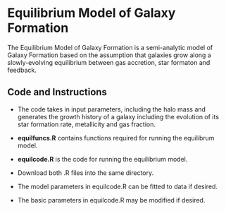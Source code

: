 Equilibrium Model of Galaxy Formation
================

The Equilibrium Model of Galaxy Formation is a semi-analytic model of Galaxy Formation based on the assumption that galaxies grow along a slowly-evolving equilibrium between gas accretion, star formaton and feedback.

Code and Instructions
---------------------

-   The code takes in input parameters, including the halo mass and generates the growth history of a galaxy including the evolution of its star formation rate, metallicity and gas fraction.

-   **equilfuncs.R** contains functions required for running the equilibrum model.

-   **equilcode.R** is the code for running the equilibrium model.

-   Download both .R files into the same directory.

-   The model parameters in equilcode.R can be fitted to data if desired.

-   The basic parameters in equilcode.R may be modified if desired.
